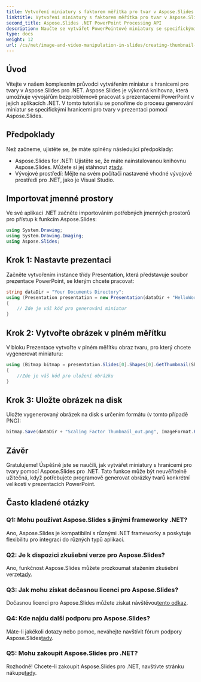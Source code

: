 ```yaml
---
title: Vytvoření miniatury s faktorem měřítka pro tvar v Aspose.Slides
linktitle: Vytvoření miniatury s faktorem měřítka pro tvar v Aspose.Slides
second_title: Aspose.Slides .NET PowerPoint Processing API
description: Naučte se vytvářet PowerPointové miniatury se specifickými hranicemi pomocí Aspose.Slides for .NET. Postupujte podle našeho podrobného průvodce pro bezproblémovou integraci.
type: docs
weight: 12
url: /cs/net/image-and-video-manipulation-in-slides/creating-thumbnail-scaling-factor-shape/
---
```

## Úvod
Vítejte v našem komplexním průvodci vytvářením miniatur s hranicemi pro tvary v Aspose.Slides pro .NET. Aspose.Slides je výkonná knihovna, která umožňuje vývojářům bezproblémově pracovat s prezentacemi PowerPoint v jejich aplikacích .NET. V tomto tutoriálu se ponoříme do procesu generování miniatur se specifickými hranicemi pro tvary v prezentaci pomocí Aspose.Slides.
## Předpoklady
Než začneme, ujistěte se, že máte splněny následující předpoklady:
-  Aspose.Slides for .NET: Ujistěte se, že máte nainstalovanou knihovnu Aspose.Slides. Můžete si jej stáhnout z[tady](https://releases.aspose.com/slides/net/).
- Vývojové prostředí: Mějte na svém počítači nastavené vhodné vývojové prostředí pro .NET, jako je Visual Studio.
## Importovat jmenné prostory
Ve své aplikaci .NET začněte importováním potřebných jmenných prostorů pro přístup k funkcím Aspose.Slides:
```csharp
using System.Drawing;
using System.Drawing.Imaging;
using Aspose.Slides;
```
## Krok 1: Nastavte prezentaci
Začněte vytvořením instance třídy Presentation, která představuje soubor prezentace PowerPoint, se kterým chcete pracovat:
```csharp
string dataDir = "Your Documents Directory";
using (Presentation presentation = new Presentation(dataDir + "HelloWorld.pptx"))
{
    // Zde je váš kód pro generování miniatur
}
```
## Krok 2: Vytvořte obrázek v plném měřítku
V bloku Prezentace vytvořte v plném měřítku obraz tvaru, pro který chcete vygenerovat miniaturu:
```csharp
using (Bitmap bitmap = presentation.Slides[0].Shapes[0].GetThumbnail(ShapeThumbnailBounds.Shape, 1, 1))
{
    //Zde je váš kód pro uložení obrázku
}
```
## Krok 3: Uložte obrázek na disk
Uložte vygenerovaný obrázek na disk s určením formátu (v tomto případě PNG):
```csharp
bitmap.Save(dataDir + "Scaling Factor Thumbnail_out.png", ImageFormat.Png);
```
## Závěr
Gratulujeme! Úspěšně jste se naučili, jak vytvářet miniatury s hranicemi pro tvary pomocí Aspose.Slides pro .NET. Tato funkce může být neuvěřitelně užitečná, když potřebujete programově generovat obrázky tvarů konkrétní velikosti v prezentacích PowerPoint.
## Často kladené otázky
### Q1: Mohu používat Aspose.Slides s jinými frameworky .NET?
Ano, Aspose.Slides je kompatibilní s různými .NET frameworky a poskytuje flexibilitu pro integraci do různých typů aplikací.
### Q2: Je k dispozici zkušební verze pro Aspose.Slides?
 Ano, funkčnost Aspose.Slides můžete prozkoumat stažením zkušební verze[tady](https://releases.aspose.com/).
### Q3: Jak mohu získat dočasnou licenci pro Aspose.Slides?
 Dočasnou licenci pro Aspose.Slides můžete získat návštěvou[tento odkaz](https://purchase.aspose.com/temporary-license/).
### Q4: Kde najdu další podporu pro Aspose.Slides?
Máte-li jakékoli dotazy nebo pomoc, neváhejte navštívit fórum podpory Aspose.Slides[tady](https://forum.aspose.com/c/slides/11).
### Q5: Mohu zakoupit Aspose.Slides pro .NET?
 Rozhodně! Chcete-li zakoupit Aspose.Slides pro .NET, navštivte stránku nákupu[tady](https://purchase.aspose.com/buy).